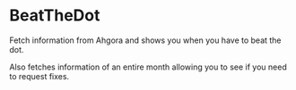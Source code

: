 # BeatTheDot

Fetch information from Ahgora and shows you when you have to beat the dot.

Also fetches information of an entire month allowing you to see if you need to request fixes.
